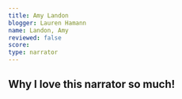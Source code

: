```yaml
---
title: Amy Landon
blogger: Lauren Hamann
name: Landon, Amy
reviewed: false
score:
type: narrator
---
```


<h2>Why I love this narrator so much!</h2>
